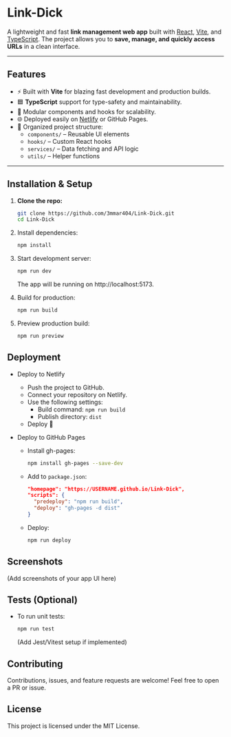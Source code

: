# Link-Dick

A lightweight and fast **link management web app** built with [React](https://react.dev/), [Vite](https://vitejs.dev/), and [TypeScript](https://www.typescriptlang.org/).
The project allows you to **save, manage, and quickly access URLs** in a clean interface.

---

## Features
- ⚡ Built with **Vite** for blazing fast development and production builds.
- 🟦 **TypeScript** support for type-safety and maintainability.
- 🎨 Modular components and hooks for scalability.
- 🌐 Deployed easily on [Netlify](https://www.netlify.com/) or GitHub Pages.
- 📂 Organized project structure:
  - `components/` – Reusable UI elements
  - `hooks/` – Custom React hooks
  - `services/` – Data fetching and API logic
  - `utils/` – Helper functions

---

## Installation & Setup

1.  **Clone the repo:**
    ```bash
    git clone https://github.com/3mmar404/Link-Dick.git
    cd Link-Dick
    ```
2.  Install dependencies:
    ```bash
    npm install
    ```
3.  Start development server:
    ```bash
    npm run dev
    ```
    The app will be running on http://localhost:5173.

4.  Build for production:
    ```bash
    npm run build
    ```
5.  Preview production build:
    ```bash
    npm run preview
    ```

## Deployment
-   Deploy to Netlify
    -   Push the project to GitHub.
    -   Connect your repository on Netlify.
    -   Use the following settings:
        -   Build command: `npm run build`
        -   Publish directory: `dist`
    -   Deploy 🚀

-   Deploy to GitHub Pages
    -   Install gh-pages:
        ```bash
        npm install gh-pages --save-dev
        ```
    -   Add to `package.json`:
        ```json
        "homepage": "https://USERNAME.github.io/Link-Dick",
        "scripts": {
          "predeploy": "npm run build",
          "deploy": "gh-pages -d dist"
        }
        ```
    -   Deploy:
        ```bash
        npm run deploy
        ```

## Screenshots
(Add screenshots of your app UI here)

## Tests (Optional)
-   To run unit tests:
    ```bash
    npm run test
    ```
    (Add Jest/Vitest setup if implemented)

## Contributing
Contributions, issues, and feature requests are welcome!
Feel free to open a PR or issue.

## License
This project is licensed under the MIT License.

